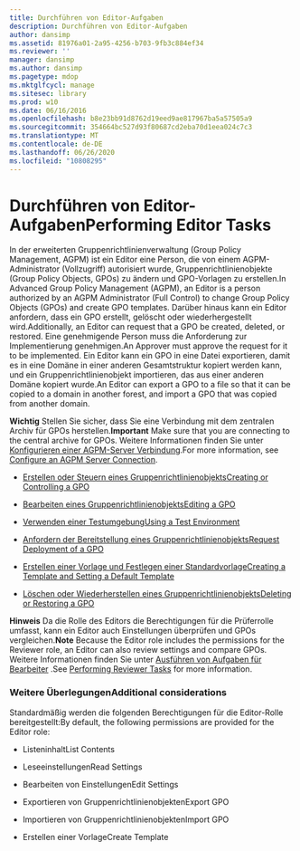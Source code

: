 ```yaml
---
title: Durchführen von Editor-Aufgaben
description: Durchführen von Editor-Aufgaben
author: dansimp
ms.assetid: 81976a01-2a95-4256-b703-9fb3c884ef34
ms.reviewer: ''
manager: dansimp
ms.author: dansimp
ms.pagetype: mdop
ms.mktglfcycl: manage
ms.sitesec: library
ms.prod: w10
ms.date: 06/16/2016
ms.openlocfilehash: b8e23bb91d8762d19eed9ae817967ba5a57505a9
ms.sourcegitcommit: 354664bc527d93f80687cd2eba70d1eea024c7c3
ms.translationtype: MT
ms.contentlocale: de-DE
ms.lasthandoff: 06/26/2020
ms.locfileid: "10808295"
---
```

# <span data-ttu-id="67988-103">Durchführen von Editor-Aufgaben</span><span class="sxs-lookup"><span data-stu-id="67988-103">Performing Editor Tasks</span></span>


<span data-ttu-id="67988-104">In der erweiterten Gruppenrichtlinienverwaltung (Group Policy Management, AGPM) ist ein Editor eine Person, die von einem AGPM-Administrator (Vollzugriff) autorisiert wurde, Gruppenrichtlinienobjekte (Group Policy Objects, GPOs) zu ändern und GPO-Vorlagen zu erstellen.</span><span class="sxs-lookup"><span data-stu-id="67988-104">In Advanced Group Policy Management (AGPM), an Editor is a person authorized by an AGPM Administrator (Full Control) to change Group Policy Objects (GPOs) and create GPO templates.</span></span> <span data-ttu-id="67988-105">Darüber hinaus kann ein Editor anfordern, dass ein GPO erstellt, gelöscht oder wiederhergestellt wird.</span><span class="sxs-lookup"><span data-stu-id="67988-105">Additionally, an Editor can request that a GPO be created, deleted, or restored.</span></span> <span data-ttu-id="67988-106">Eine genehmigende Person muss die Anforderung zur Implementierung genehmigen.</span><span class="sxs-lookup"><span data-stu-id="67988-106">An Approver must approve the request for it to be implemented.</span></span> <span data-ttu-id="67988-107">Ein Editor kann ein GPO in eine Datei exportieren, damit es in eine Domäne in einer anderen Gesamtstruktur kopiert werden kann, und ein Gruppenrichtlinienobjekt importieren, das aus einer anderen Domäne kopiert wurde.</span><span class="sxs-lookup"><span data-stu-id="67988-107">An Editor can export a GPO to a file so that it can be copied to a domain in another forest, and import a GPO that was copied from another domain.</span></span>

<span data-ttu-id="67988-108">**Wichtig**  Stellen Sie sicher, dass Sie eine Verbindung mit dem zentralen Archiv für GPOs herstellen.</span><span class="sxs-lookup"><span data-stu-id="67988-108">**Important** Make sure that you are connecting to the central archive for GPOs.</span></span> <span data-ttu-id="67988-109">Weitere Informationen finden Sie unter [Konfigurieren einer AGPM-Server Verbindung](configure-an-agpm-server-connection-agpm40.md).</span><span class="sxs-lookup"><span data-stu-id="67988-109">For more information, see [Configure an AGPM Server Connection](configure-an-agpm-server-connection-agpm40.md).</span></span>

 

-   [<span data-ttu-id="67988-110">Erstellen oder Steuern eines Gruppenrichtlinienobjekts</span><span class="sxs-lookup"><span data-stu-id="67988-110">Creating or Controlling a GPO</span></span>](creating-or-controlling-a-gpo-agpm40-ed.md)

-   [<span data-ttu-id="67988-111">Bearbeiten eines Gruppenrichtlinienobjekts</span><span class="sxs-lookup"><span data-stu-id="67988-111">Editing a GPO</span></span>](editing-a-gpo-agpm40.md)

-   [<span data-ttu-id="67988-112">Verwenden einer Testumgebung</span><span class="sxs-lookup"><span data-stu-id="67988-112">Using a Test Environment</span></span>](using-a-test-environment.md)

-   [<span data-ttu-id="67988-113">Anfordern der Bereitstellung eines Gruppenrichtlinienobjekts</span><span class="sxs-lookup"><span data-stu-id="67988-113">Request Deployment of a GPO</span></span>](request-deployment-of-a-gpo-agpm40.md)

-   [<span data-ttu-id="67988-114">Erstellen einer Vorlage und Festlegen einer Standardvorlage</span><span class="sxs-lookup"><span data-stu-id="67988-114">Creating a Template and Setting a Default Template</span></span>](creating-a-template-and-setting-a-default-template-agpm40.md)

-   [<span data-ttu-id="67988-115">Löschen oder Wiederherstellen eines Gruppenrichtlinienobjekts</span><span class="sxs-lookup"><span data-stu-id="67988-115">Deleting or Restoring a GPO</span></span>](deleting-or-restoring-a-gpo-agpm40.md)

<span data-ttu-id="67988-116">**Hinweis**  Da die Rolle des Editors die Berechtigungen für die Prüferrolle umfasst, kann ein Editor auch Einstellungen überprüfen und GPOs vergleichen.</span><span class="sxs-lookup"><span data-stu-id="67988-116">**Note** Because the Editor role includes the permissions for the Reviewer role, an Editor can also review settings and compare GPOs.</span></span> <span data-ttu-id="67988-117">Weitere Informationen finden Sie unter [Ausführen von Aufgaben für Bearbeiter](performing-reviewer-tasks-agpm40.md) .</span><span class="sxs-lookup"><span data-stu-id="67988-117">See [Performing Reviewer Tasks](performing-reviewer-tasks-agpm40.md) for more information.</span></span>

 

### <span data-ttu-id="67988-118">Weitere Überlegungen</span><span class="sxs-lookup"><span data-stu-id="67988-118">Additional considerations</span></span>

<span data-ttu-id="67988-119">Standardmäßig werden die folgenden Berechtigungen für die Editor-Rolle bereitgestellt:</span><span class="sxs-lookup"><span data-stu-id="67988-119">By default, the following permissions are provided for the Editor role:</span></span>

-   <span data-ttu-id="67988-120">Listeninhalt</span><span class="sxs-lookup"><span data-stu-id="67988-120">List Contents</span></span>

-   <span data-ttu-id="67988-121">Leseeinstellungen</span><span class="sxs-lookup"><span data-stu-id="67988-121">Read Settings</span></span>

-   <span data-ttu-id="67988-122">Bearbeiten von Einstellungen</span><span class="sxs-lookup"><span data-stu-id="67988-122">Edit Settings</span></span>

-   <span data-ttu-id="67988-123">Exportieren von Gruppenrichtlinienobjekten</span><span class="sxs-lookup"><span data-stu-id="67988-123">Export GPO</span></span>

-   <span data-ttu-id="67988-124">Importieren von Gruppenrichtlinienobjekten</span><span class="sxs-lookup"><span data-stu-id="67988-124">Import GPO</span></span>

-   <span data-ttu-id="67988-125">Erstellen einer Vorlage</span><span class="sxs-lookup"><span data-stu-id="67988-125">Create Template</span></span>

 

 





